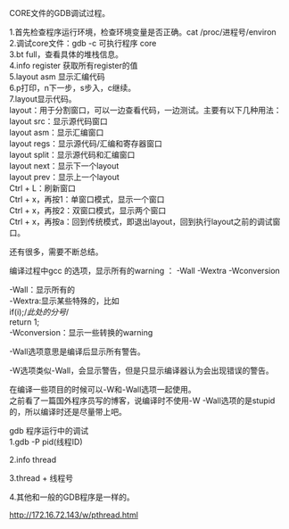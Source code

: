 CORE文件的GDB调试过程。

1.首先检查程序运行环境，检查环境变量是否正确。cat /proc/进程号/environ            
2.调试core文件：gdb -c 可执行程序  core       
3.bt full，查看具体的堆栈信息。          
4.info register 获取所有register的值             
5.layout asm 显示汇编代码           
6.p打印，n下一步，s步入，c继续。              
7.layout显示代码。       
        layout：用于分割窗口，可以一边查看代码，一边测试。主要有以下几种用法：   
        layout src：显示源代码窗口       
        layout asm：显示汇编窗口         
        layout regs：显示源代码/汇编和寄存器窗口          
        layout split：显示源代码和汇编窗口         
        layout next：显示下一个layout         
        layout prev：显示上一个layout             
        Ctrl + L：刷新窗口             
        Ctrl + x，再按1：单窗口模式，显示一个窗口             
        Ctrl + x，再按2：双窗口模式，显示两个窗口             
        Ctrl + x，再按a：回到传统模式，即退出layout，回到执行layout之前的调试窗口。               

还有很多，需要不断总结。     


编译过程中gcc 的选项，显示所有的warning  ： -Wall -Wextra -Wconversion

-Wall：显示所有的  
-Wextra:显示某些特殊的，比如          
        if(i);/*此处的分号*/      
             return 1;      
-Wconversion：显示一些转换的warning       

-Wall选项意思是编译后显示所有警告。      

-W选项类似-Wall，会显示警告，但是只显示编译器认为会出现错误的警告。      
      
在编译一些项目的时候可以-W和-Wall选项一起使用。      
之前看了一篇国外程序员写的博客，说编译时不使用-W -Wall选项的是stupid的，所以编译时还是尽量带上吧。      




gdb 程序运行中的调试      
1.gdb -P pid(线程ID)      

2.info thread      

3.thread + 线程号      

4.其他和一般的GDB程序是一样的。      


http://172.16.72.143/w/pthread.html

